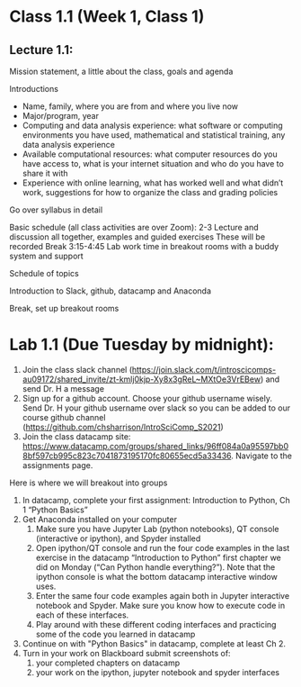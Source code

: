 # Class 1.1 (Week 1, Class 1)

## Lecture 1.1: 

Mission statement, a little about the class, goals and agenda

Introductions
-	Name, family, where you are from and where you live now
-	Major/program, year 
-	Computing and data analysis experience: what software or computing environments you have used, mathematical and statistical training, any data analysis experience
-	Available computational resources: what computer resources do you have access to, what is your internet situation and who do you have to share it with
-	Experience with online learning, what has worked well and what didn’t work, suggestions for how to organize the class and grading policies

Go over syllabus in detail

Basic schedule (all class activities are over Zoom):
2-3 Lecture and discussion all together, examples and guided exercises
These will be recorded
Break
3:15-4:45 Lab work time in breakout rooms with a buddy system and support

Schedule of topics

Introduction to Slack, github, datacamp and Anaconda

Break, set up breakout rooms

# Lab 1.1 (Due Tuesday by midnight):
1.	Join the class slack channel (https://join.slack.com/t/introscicomps-au09172/shared_invite/zt-kmlj0kjp-Xy8x3gReL~MXtOe3VrEBew) and send Dr. H a message
1.	Sign up for a github account. Choose your github username wisely. Send Dr. H your github username over slack so you can be added to our course github channel (https://github.com/chsharrison/IntroSciComp_S2021)
1.	Join the class datacamp site: https://www.datacamp.com/groups/shared_links/96ff084a0a95597bb08bf597cb995c823c7041873195170fc80655ecd5a33436. Navigate to the assignments page.

Here is where we will breakout into groups

1.	In datacamp, complete your first assignment: Introduction to Python, Ch 1 “Python Basics”
1.	Get Anaconda installed on your computer
    1.	Make sure you have Jupyter Lab (python notebooks), QT console (interactive or ipython), and Spyder installed
    1.	Open ipython/QT console and run the four code examples in the last exercise in the datacamp “Introduction to Python” first chapter we did on Monday (“Can Python handle everything?”). Note that the ipython console is what the bottom datacamp interactive window uses.
    1.	Enter the same four code examples again both in Jupyter interactive notebook and Spyder. Make sure you know how to execute code in each of these interfaces.
    2.	Play around with these different coding interfaces and practicing some of the code you learned in datacamp
1. Continue on with "Python Basics" in datacamp, complete at least Ch 2.
6.	Turn in your work on Blackboard submit screenshots of:
    1.	your completed chapters on datacamp
    2.	your work on the ipython, jupyter notebook and spyder interfaces
